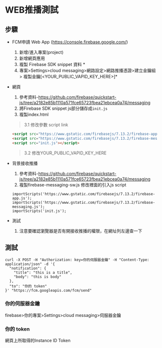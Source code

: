 # WEB推播測試

## 步驟
* FCM申請 Web App (https://console.firebase.google.com/)
  1. 新增/進入專案(project)
  2. 新增網頁應用
  3. 複製 Firebase SDK snippet 資料 *
  4. 專案>Settings>cloud messaging>網路設定>網路推播憑證>建立金鑰組 > 複製金鑰[<YOUR_PUBLIC_VAPID_KEY_HERE>]*

* 網頁
  1. 參考資料-https://github.com/firebase/quickstart-js/tree/a2182e85b1110a571fce65723fbea21ebcea0a74/messaging
  2. 將Firebase SDK snippet js部分儲存成`init.js`
  3. 複製index.html 
    > 3.1 修改參數 script link
    ```html
    <script src="https://www.gstatic.com/firebasejs/7.13.2/firebase-app.js"></script>
    <script src="https://www.gstatic.com/firebasejs/7.13.2/firebase-messaging.js"></script>
    <script src="init.js"></script>

    ```
   > 3.2 修改YOUR_PUBLIC_VAPID_KEY_HERE 

* 背景接收推播
  1. 參考資料-https://github.com/firebase/quickstart-js/tree/a2182e85b1110a571fce65723fbea21ebcea0a74/messaging
  2. 複製firebase-messaging-sw.js 修改裡面的引入js script
  ```
  importScripts('https://www.gstatic.com/firebasejs/7.13.2/firebase-app.js');
  importScripts('https://www.gstatic.com/firebasejs/7.13.2/firebase-messaging.js');
  importScripts('init.js');
  ```

* 測試
  1. 注意要確認瀏覽器是否有開接收推播的權限，在網址列左邊查一下



## 測試

```
curl -X POST -H "Authorization: key=你的伺服器金鑰" -H "Content-Type: application/json" -d '{
  "notification": {
    "title": "this is a title", 
    "body": "this is body"
  },
  "to": "你的 token"
}' "https://fcm.googleapis.com/fcm/send"
```

### 你的伺服器金鑰
firebase>你的專案>Settings>cloud messaging>伺服器金鑰

### 你的 token
網頁上所取得的Instance ID Token